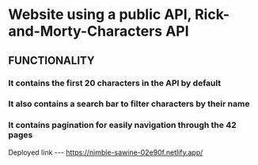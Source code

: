 # Website using a public API, Rick-and-Morty-Characters API

## FUNCTIONALITY

### It contains the first 20 characters in the API by default

### It also contains a search bar to filter characters by their name

### It contains pagination for easily navigation through the 42 pages

Deployed link ---
https://nimble-sawine-02e90f.netlify.app/
